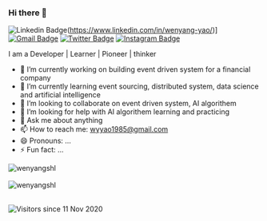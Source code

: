 ### Hi there 👋

![Linkedin Badge](https://img.shields.io/badge/LinkedIn-blue?style=flat&logo=linkedin&labelColor=blue&link=https://www.linkedin.com/in/wenyang-yao/)(https://www.linkedin.com/in/wenyang-yao/)] [![Gmail Badge](https://img.shields.io/badge/Gmail-red?style=flat-square&logo=Gmail&logoColor=white&link=mailto:wyyao1985@gmail.com)](mailto:wyyao1985@gmail.com) [![Twitter Badge](https://img.shields.io/badge/-Twitter-1ca0f1?style=flat&labelColor=1ca0f1&logo=twitter&logoColor=white&link=https://twitter.com/wenyangyao)](https://twitter.com/wenyangyao) [![Instagram Badge](https://img.shields.io/badge/-Instagram-E4405F?style=flat&logo=instagram&logoColor=white&link=https://instagram.com/wenyangshl/)](https://instagram.com/wenyangshl)

I am a Developer | Learner | Pioneer | thinker

- 🔭 I’m currently working on building event driven system for a financial company
- 🌱 I’m currently learning event sourcing, distributed system, data science and artificial intelligence
- 👯 I’m looking to collaborate on event driven system, AI algorithem
- 🤔 I’m looking for help with AI algorithem learning and practicing
- 💬 Ask me about anything
- 📫 How to reach me: wyyao1985@gmail.com
- 😄 Pronouns: ...
- ⚡ Fun fact: ...

<div>
  <img align="center" src="https://github-readme-stats.vercel.app/api?username=wenyangshl&show_icons=true&theme=dark" alt="wenyangshl" />
<div/>
<br />
  
<div>
  <img align="center" src="https://github-readme-stats.vercel.app/api/top-langs/?username=wenyangshl&layout=compact&hide=html&theme=dark" alt="wenyangshl" />
<div/>
<br />

![Visitors since 11 Nov 2020](http://estruyf-github.azurewebsites.net/api/VisitorHit?user=wenyangshl&repo=ardalis&countColor=%237B1E7A)
